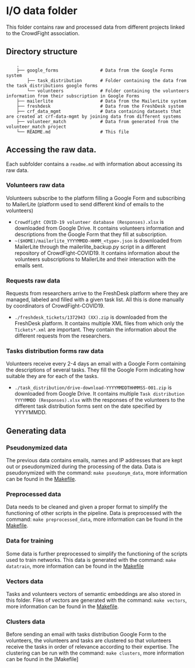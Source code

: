 # I/O data folder

This folder contains raw and processed data from different projects linked to the CrowdFight association.

## Directory structure 

        .
        ├── google_forms                # Data from the Google Forms system
            ├── task_distribution       # Folder containing the data from the task distributions google forms
            └── volunteers              # Folder containing the volunteers information from their subscription in Google Forms
        ├── mailerlite                  # Data from the MailerLite system
        ├── freshdesk                   # Data from the FreshDesk system
        ├── crf_data_mgmt               # Data containing datasets that are created at crf-data-mgmt by joining data from different systems
        ├── volunteer_match             # Data from generated from the volunteer_match project
        └── README.md                   # This file
                   

## Accessing the raw data. 

Each subfolder contains a `readme.md` with information about accessing its raw data.

### Volunteers raw data

Volunteers subscribe to the platform filling a Google Form and subscribing to MailerLite (platform used to send 
different kind of emails to the volunteers)

* `Crowdfight COVID-19 volunteer database (Responses).xlsx` is downloaded from Google Drive. It contains 
volunteers information and descriptions from the Google Form that they fill at subscription.
* `~($HOME)/mailerlite_YYYYMMDD-HHMM_<type>.json` is downloaded from MailerLite through the mailerlite_backup.py 
script in a different repository of CrowdFight-COVID19. It contains information about the volunteers 
subscriptions to MailerLite and their interaction with the emails sent.  

### Requests raw data

Requests from researchers arrive to the FreshDesk platform where they are managed, labeled and filled with a given
task list. All this is done manually by coordinators of CrowdFight-COVID19.

* `./freshdesk_tickets/1372943 (XX).zip` is downloaded from the FreshDesk platform. It contains multiple XML files
from which only the `Tickets*.xml` are important. They contain the information about the different requests from the
researchers. 

### Tasks distribution forms raw data

Volunteers receive every 2-4 days an email with a Google Form containing the descriptions of several tasks. They fill
the Google Form indicating how suitable they are for each of the tasks.

* `./task_distribution/drive-download-YYYYMMDDTHHMMSS-001.zip` is downloaded from Google Drive. It contains multiple
`Task distribution YYYYMMDD (Responses).xlsx` with the responses of the volunteers to the different task distribution 
forms sent on the date specified by YYYYMMDD. 

## Generating data

### Pseudonymized data

The previous data contains emails, names and IP addresses that are kept out or pseudonymized during the processing of 
the data. Data is pseudonymized with the command: `make pseudonym_data`, more information can be found in 
the [Makefile](../Makefile). 


### Preprocessed data

Data needs to be cleaned and given a proper format to simplify the functioning of other scripts in the pipeline. 
Data is preprocessed with the command: `make preprocessed_data`, more information can be found in the 
[Makefile](../Makefile). 

### Data for training

Some data is further preprocessed to simplify the functioning of the scripts used to train networks. This data is
generated with the command: `make datatrain`, more information can be found in the [Makefile](../Makefile)

### Vectors data

Tasks and volunteers vectors of semantic embeddings are also stored in this folder. Files of vectors are generated
with the command: `make vectors`, more information can be found in the [Makefile](../Makefile).

### Clusters data

Before sending an email with tasks distribution Google Form to the volunteers, the volunteers and tasks are 
clustered so that volunteers receive the tasks in order of relevance according to their expertise. The clustering
can be run with the command: `make clusters`, more information can be found in the [Makefile]






